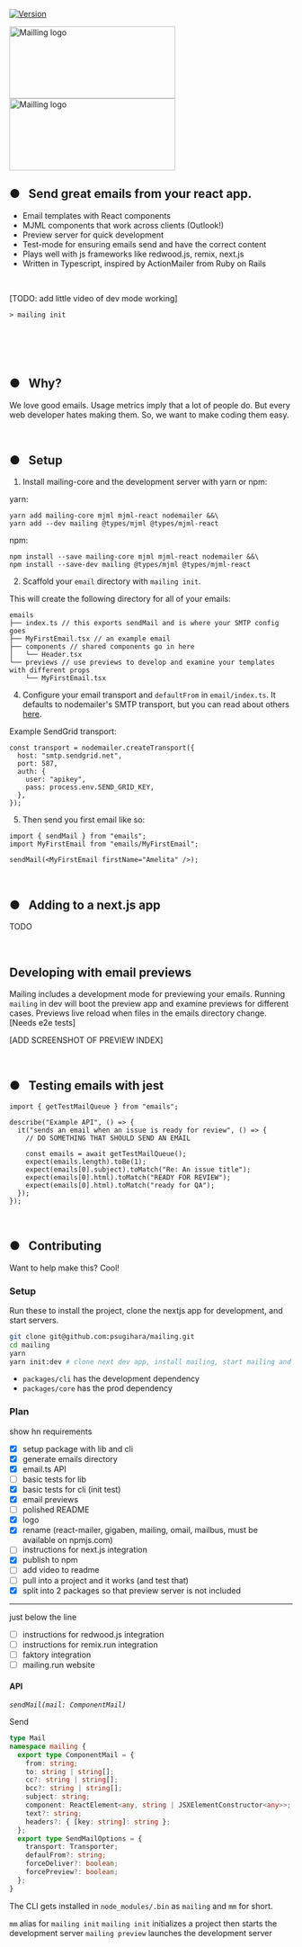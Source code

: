 <a href="https://www.npmjs.com/package/mailing"><img src="https://img.shields.io/npm/v/mailing.svg?sanitize=true" alt="Version"></a>

<img src="https://user-images.githubusercontent.com/609038/163605455-478b8883-235c-4803-9b48-fc2d9a912b73.png#gh-dark-mode-only" alt="Mailling logo" width="295" height="128"/>
<img src="https://user-images.githubusercontent.com/609038/163605459-12c1d04b-9891-4c73-9ed0-fbccddfaa476.png#gh-light-mode-only" alt="Mailling logo" width="295" height="128"/>

<h2>●&nbsp;&nbsp;&nbsp;Send great emails from your react app.</h2>

- Email templates with React components
- MJML components that work across clients (Outlook!)
- Preview server for quick development
- Test-mode for ensuring emails send and have the correct content
- Plays well with js frameworks like redwood.js, remix, next.js
- Written in Typescript, inspired by ActionMailer from Ruby on Rails

<br/>

[TODO: add little video of dev mode working]

```
> mailing init




```

<br/>

## ●&nbsp;&nbsp;&nbsp;Why?

We love good emails. Usage metrics imply that a lot of people do. But every web developer hates making them. So, we want to make coding them easy.

<br/>

## ●&nbsp;&nbsp;&nbsp;Setup

1. Install mailing-core and the development server with yarn or npm:

yarn:

```
yarn add mailing-core mjml mjml-react nodemailer &&\
yarn add --dev mailing @types/mjml @types/mjml-react
```

npm:

```
npm install --save mailing-core mjml mjml-react nodemailer &&\
npm install --save-dev mailing @types/mjml @types/mjml-react
```

2. Scaffold your `email` directory with `mailing init`.

This will create the following directory for all of your emails:

```
emails
├── index.ts // this exports sendMail and is where your SMTP config goes
├── MyFirstEmail.tsx // an example email
├── components // shared components go in here
│   └── Header.tsx
└── previews // use previews to develop and examine your templates with different props
    └── MyFirstEmail.tsx
```

4. Configure your email transport and `defaultFrom` in `email/index.ts`. It defaults to nodemailer's SMTP transport, but you can read about others [here](https://nodemailer.com/transports/).

Example SendGrid transport:

```tsx
const transport = nodemailer.createTransport({
  host: "smtp.sendgrid.net",
  port: 587,
  auth: {
    user: "apikey",
    pass: process.env.SEND_GRID_KEY,
  },
});
```

5. Then send you first email like so:

```tsx
import { sendMail } from "emails";
import MyFirstEmail from "emails/MyFirstEmail";

sendMail(<MyFirstEmail firstName="Amelita" />);
```

<br/>

## ●&nbsp;&nbsp;&nbsp;Adding to a next.js app

TODO

<br/>

## Developing with email previews

Mailing includes a development mode for previewing your emails. Running `mailing` in dev will boot the preview app and examine previews for different cases. Previews live reload when files in the emails directory change. [Needs e2e tests]

[ADD SCREENSHOT OF PREVIEW INDEX]

<br/>

## ●&nbsp;&nbsp;&nbsp;Testing emails with jest

```tsx
import { getTestMailQueue } from "emails";

describe("Example API", () => {
  it("sends an email when an issue is ready for review", () => {
    // DO SOMETHING THAT SHOULD SEND AN EMAIL

    const emails = await getTestMailQueue();
    expect(emails.length).toBe(1);
    expect(emails[0].subject).toMatch("Re: An issue title");
    expect(emails[0].html).toMatch("READY FOR REVIEW");
    expect(emails[0].html).toMatch("ready for QA");
  });
});
```

<br/>

## ●&nbsp;&nbsp;&nbsp;Contributing

Want to help make this? Cool!

### Setup

Run these to install the project, clone the nextjs app for development, and start servers.

```zsh
git clone git@github.com:psugihara/mailing.git
cd mailing
yarn
yarn init:dev # clone next dev app, install mailing, start mailing and next
```

- `packages/cli` has the development dependency
- `packages/core` has the prod dependency

### Plan

show hn requirements

- [x] setup package with lib and cli
- [x] generate emails directory
- [x] email.ts API
- [ ] basic tests for lib
- [x] basic tests for cli (init test)
- [x] email previews
- [ ] polished README
- [x] logo
- [x] rename (react-mailer, gigaben, mailing, omail, mailbus, must be available on npmjs.com)
- [ ] instructions for next.js integration
- [x] publish to npm
- [ ] add video to readme
- [ ] pull into a project and it works (and test that)
- [x] split into 2 packages so that preview server is not included

---

just below the line

- [ ] instructions for redwood.js integration
- [ ] instructions for remix.run integration
- [ ] faktory integration
- [ ] mailing.run website

#### API

_`sendMail(mail: ComponentMail)`_

Send

```ts
type Mail
namespace mailing {
  export type ComponentMail = {
    from: string;
    to: string | string[];
    cc?: string | string[];
    bcc?: string | string[];
    subject: string;
    component: ReactElement<any, string | JSXElementConstructor<any>>;
    text?: string;
    headers?: { [key: string]: string };
  };
  export type SendMailOptions = {
    transport: Transporter;
    defaulFrom?: string;
    forceDeliver?: boolean;
    forcePreview?: boolean;
  };
}
```

The CLI gets installed in `node_modules/.bin` as `mailing` and `mm` for short.

`mm` alias for `mailing init`
`mailing init` initializes a project then starts the development server
`mailing preview` launches the development server
